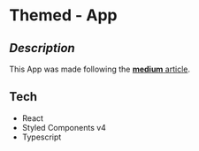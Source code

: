 # Themed - App

## _Description_

This App was made following the [**medium** article][1]. 


## Tech

* React
* Styled Components v4
* Typescript

[1]: https://medium.com/styled-components/styled-components-getting-started-c9818acbcbbd "Getting started with Styled Components"